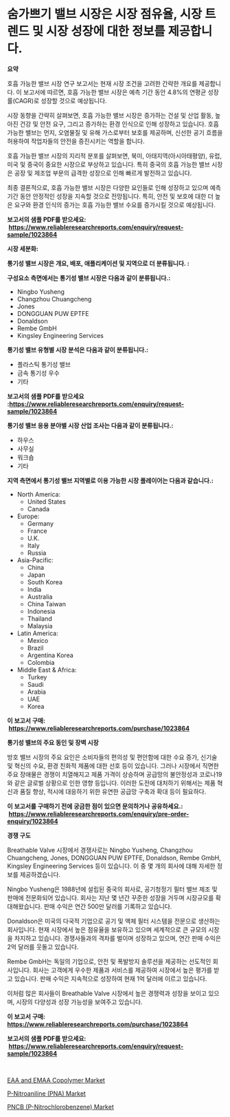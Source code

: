 <p><h1>숨가쁘기 밸브 시장은 시장 점유율, 시장 트렌드 및 시장 성장에 대한 정보를 제공합니다.</h1></p><p><strong>요약</strong></p>
<p><p>호흡 가능한 밸브 시장 연구 보고서는 현재 시장 조건을 고려한 간략한 개요를 제공합니다. 이 보고서에 따르면, 호흡 가능한 밸브 시장은 예측 기간 동안 4.8%의 연평균 성장률(CAGR)로 성장할 것으로 예상됩니다. </p><p>시장 동향을 간략히 살펴보면, 호흡 가능한 밸브 시장은 증가하는 건설 및 산업 활동, 높아진 건강 및 안전 요구, 그리고 증가하는 환경 인식으로 인해 성장하고 있습니다. 호흡 가능한 밸브는 먼지, 오염물질 및 유해 가스로부터 보호를 제공하며, 신선한 공기 흐름을 허용하여 작업자들의 안전을 증진시키는 역할을 합니다.</p><p>호흡 가능한 밸브 시장의 지리적 분포를 살펴보면, 북미, 아태지역(아시아태평양), 유럽, 미국 및 중국이 중요한 시장으로 부상하고 있습니다. 특히 중국의 호흡 가능한 밸브 시장은 공장 및 제조업 부문의 급격한 성장으로 인해 빠르게 발전하고 있습니다.</p><p>최종 결론적으로, 호흡 가능한 밸브 시장은 다양한 요인들로 인해 성장하고 있으며 예측 기간 동안 안정적인 성장을 지속할 것으로 전망됩니다. 특히, 안전 및 보호에 대한 더 높은 요구와 환경 인식의 증가는 호흡 가능한 밸브 수요를 증가시킬 것으로 예상됩니다.</p></p>
<p><strong>보고서의 샘플 PDF를 받으세요: &nbsp;<a href="https://www.reliableresearchreports.com/enquiry/request-sample/1023864">https://www.reliableresearchreports.com/enquiry/request-sample/1023864</a></strong></p>
<p><strong>시장 세분화:</strong></p>
<p><strong> 통기성 밸브 시장은 개요, 배포, 애플리케이션 및 지역으로 더 분류됩니다. :</strong></p>
<p><strong>구성요소 측면에서는 통기성 밸브 시장은 다음과 같이 분류됩니다.:</strong></p>
<p><ul><li>Ningbo Yusheng</li><li>Changzhou Chuangcheng</li><li>Jones</li><li>DONGGUAN PUW EPTFE</li><li>Donaldson</li><li>Rembe GmbH</li><li>Kingsley Engineering Services</li></ul></p>
<p><strong> 통기성 밸브 유형별 시장 분석은 다음과 같이 분류됩니다.:</strong></p>
<p><ul><li>플라스틱 통기성 밸브</li><li>금속 통기성 우수</li><li>기타</li></ul></p>
<p><strong>보고서의 샘플 PDF를 받으세요 :<a href="https://www.reliableresearchreports.com/enquiry/request-sample/1023864">https://www.reliableresearchreports.com/enquiry/request-sample/1023864</a></strong></p>
<p><strong> 통기성 밸브 응용 분야별 시장 산업 조사는 다음과 같이 분류됩니다.:</strong></p>
<p><ul><li>하우스</li><li>사무실</li><li>워크숍</li><li>기타</li></ul></p>
<p><strong>지역 측면에서 통기성 밸브 지역별로 이용 가능한 시장 플레이어는 다음과 같습니다.:</strong></p>
<p><ul>
    <li>
        North America:
        <ul>
            <li>United States</li>
            <li>Canada</li>
        </ul>
    </li>
    <li>
        Europe:
        <ul>
            <li>Germany</li>
            <li>France</li>
            <li>U.K.</li>
            <li>Italy</li>
            <li>Russia</li>
        </ul>
    </li>
    <li>
        Asia-Pacific:
        <ul>
            <li>China</li>
            <li>Japan</li>
            <li>South Korea</li>
            <li>India</li>
            <li>Australia</li>
            <li>China Taiwan</li>
            <li>Indonesia</li>
            <li>Thailand</li>
            <li>Malaysia</li>
        </ul>
    </li>
    <li>
        Latin America:
        <ul>
            <li>Mexico</li>
            <li>Brazil</li>
            <li>Argentina Korea</li>
            <li>Colombia</li>
        </ul>
    </li>
    <li>
        Middle East & Africa:
        <ul>
            <li>Turkey</li>
            <li>Saudi</li>
            <li>Arabia</li>
            <li>UAE</li>
            <li>Korea</li>
        </ul>
    </li>
    </ul></p>
<p><strong>이 보고서 구매: &nbsp;<a href="https://www.reliableresearchreports.com/purchase/1023864">https://www.reliableresearchreports.com/purchase/1023864</a></strong></p>
<p><strong>통기성 밸브의 주요 동인 및 장벽 시장</strong></p>
<p><p>방호 밸브 시장의 주요 요인은 소비자들의 편의성 및 편안함에 대한 수요 증가, 신기술 및 혁신의 수요, 환경 친화적 제품에 대한 선호 등이 있습니다. 그러나 시장에서 직면한 주요 장애물은 경쟁이 치열해지고 제품 가격이 상승하며 공급망의 불안정성과 코로나19와 같은 글로벌 상황으로 인한 영향 등입니다. 이러한 도전에 대처하기 위해서는 제품 혁신과 품질 향상, 적시에 대응하기 위한 유연한 공급망 구축과 확대 등이 필요하다.</p></p>
<p><strong>이 보고서를 구매하기 전에 궁금한 점이 있으면 문의하거나 공유하세요.: &nbsp;<a href="https://www.reliableresearchreports.com/enquiry/pre-order-enquiry/1023864">https://www.reliableresearchreports.com/enquiry/pre-order-enquiry/1023864</a></strong></p>
<p><strong>경쟁 구도</strong></p>
<p><p>Breathable Valve 시장에서 경쟁사로는 Ningbo Yusheng, Changzhou Chuangcheng, Jones, DONGGUAN PUW EPTFE, Donaldson, Rembe GmbH, Kingsley Engineering Services 등이 있습니다. 이 중 몇 개의 회사에 대해 자세한 정보를 제공하겠습니다.</p><p>Ningbo Yusheng은 1988년에 설립된 중국의 회사로, 공기청정기 필터 밸브 제조 및 판매에 전문화되어 있습니다. 회사는 지난 몇 년간 꾸준한 성장을 거두며 시장규모를 확대해왔습니다. 판매 수익은 연간 500만 달러를 기록하고 있습니다.</p><p>Donaldson은 미국의 다국적 기업으로 공기 및 액체 필터 시스템을 전문으로 생산하는 회사입니다. 현재 시장에서 높은 점유율을 보유하고 있으며 세계적으로 큰 규모의 시장을 차지하고 있습니다. 경쟁사들과의 격차를 벌이며 성장하고 있으며, 연간 판매 수익은 2억 달러를 웃돌고 있습니다.</p><p>Rembe GmbH는 독일의 기업으로, 안전 및 폭발방지 솔루션을 제공하는 선도적인 회사입니다. 회사는 고객에게 우수한 제품과 서비스를 제공하여 시장에서 높은 평가를 받고 있습니다. 판매 수익은 지속적으로 성장하여 현재 1억 달러에 이르고 있습니다.</p><p>이처럼 많은 회사들이 Breathable Valve 시장에서 높은 경쟁력과 성장을 보이고 있으며, 시장의 다양성과 성장 가능성을 보여주고 있습니다.</p></p>
<p><strong>이 보고서 구매: &nbsp; <a href="https://www.reliableresearchreports.com/purchase/1023864">https://www.reliableresearchreports.com/purchase/1023864</a></strong></p>
<p><strong>보고서의 샘플 PDF를 받으세요: &nbsp;<a href="https://www.reliableresearchreports.com/enquiry/request-sample/1023864">https://www.reliableresearchreports.com/enquiry/request-sample/1023864</a></strong><strong></strong></p>
<p>&nbsp;</p>
<p><p><a href="https://github.com/shotows/Market-Research-Report-List-1/blob/main/eaa-and-emaa-copolymer-market.md">EAA and EMAA Copolymer Market</a></p><p><a href="https://github.com/angelajermaine/Market-Research-Report-List-2/blob/main/p-nitroaniline-pna-market.md">P-Nitroaniline (PNA) Market</a></p><p><a href="https://github.com/beatblasta/Market-Research-Report-List-2/blob/main/pncb-p-nitrochlorobenzene-market.md">PNCB (P-Nitrochlorobenzene) Market</a></p></p>